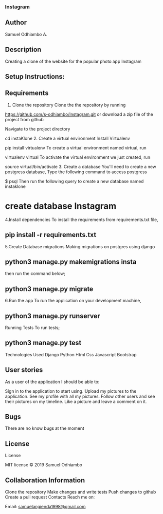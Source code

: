 ### Instagram

## Author
 Samuel Odhiambo A.

## Description
 Creating a clone of the website for the popular photo app Instagram

## Setup Instructions:
## Requirements
1. Clone the repository
 Clone the the repository by running

 https://github.com/s-odhiambo/Instagram.git
 or download a zip file of the project from github

 Navigate to the project directory

 cd instaKlone
2. Create a virtual environment
 Install Virtualenv

 pip install virtualenv
 To create a virtual environment named virtual, run

 virtualenv virtual
 To activate the virtual environment we just created, run

 source virtual/bin/activate
3. Create a database
 You'll need to create a new postgress database, Type the following command to access postgress

 $ psql
 Then run the following query to create a new database named instaklone

# create database Instagram
4.Install dependencies
 To install the requirements from requirements.txt file,

 ## pip install -r requirements.txt
5.Create Database migrations
 Making migrations on postgres using django

## python3 manage.py makemigrations insta
 then run the command below;

 ## python3 manage.py migrate
6.Run the app
 To run the application on your development machine,

## python3 manage.py runserver
 Running Tests
 To run tests;

## python3 manage.py test
 Technologies Used
 Django
 Python
 Html
 Css
 Javascript
 Bootstrap
## User stories
 As a user of the application I should be able to:
 
 Sign in to the application to start using.
 Upload my pictures to the application.
 See my profile with all my pictures.
 Follow other users and see their pictures on my timeline.
 Like a picture and leave a comment on it.
## Bugs
 There are no know bugs at the moment

## License
 License

 MIT license © 2019 Samuel Odhiambo

## Collaboration Information
 Clone the repository
 Make changes and write tests
 Push changes to github
 Create a pull request
 Contacts
 Reach me on:

 Email: samuelangienda1998@gmail.com

